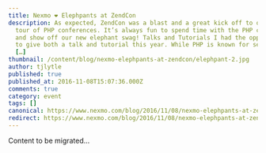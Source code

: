 ```yaml
---
title: Nexmo ❤️ Elephpants at ZendCon
description: As expected, ZendCon was a blast and a great kick off to our fall
  tour of PHP conferences. It’s always fun to spend time with the PHP community,
  and show off our new elephant swag! Talks and Tutorials I had the opportunity
  to give both a talk and tutorial this year. While PHP is known for serving web
  […]
thumbnail: /content/blog/nexmo-elephpants-at-zendcon/elephpant-2.jpg
author: tjlytle
published: true
published_at: 2016-11-08T15:07:36.000Z
comments: true
category: event
tags: []
canonical: https://www.nexmo.com/blog/2016/11/08/nexmo-elephpants-at-zendcon
redirect: https://www.nexmo.com/blog/2016/11/08/nexmo-elephpants-at-zendcon
---
```


Content to be migrated...
